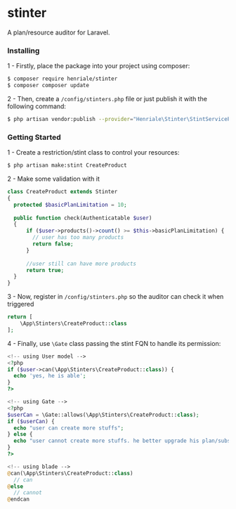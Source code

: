 # stinter

A plan/resource auditor for Laravel.

### Installing

1 - Firstly, place the package into your project using composer:

```bash
$ composer require henriale/stinter
$ composer composer update
```

2 - Then, create a `/config/stinters.php` file or just publish it with the following command:

```bash
$ php artisan vendor:publish --provider="Henriale\Stinter\StintServiceProvider"
```

### Getting Started

1 - Create a restriction/stint class to control your resources:
```bash
$ php artisan make:stint CreateProduct
```

2 - Make some validation with it
```php
class CreateProduct extends Stinter
{
  protected $basicPlanLimitation = 10;
  
  public function check(Authenticatable $user)
  {
      if ($user->products()->count() >= $this->basicPlanLimitation) {
        // user has too many products
        return false;
      }
      
      //user still can have more products
      return true;
  }
}
```

3 - Now, register in `/config/stinters.php` so the auditor can check it when triggered
```php
return [
    \App\Stinters\CreateProduct::class
];
```


4 - Finally, use `\Gate` class passing the stint FQN to handle its permission:
```php
<!-- using User model -->
<?php
if ($user->can(\App\Stinters\CreateProduct::class)) {
  echo 'yes, he is able';
}
?>

<!-- using Gate -->
<?php
$userCan = \Gate::allows(\App\Stinters\CreateProduct::class);
if ($userCan) {
  echo "user can create more stuffs";
} else {
  echo "user cannot create more stuffs. he better upgrade his plan/subscription!";
} 
?>

<!-- using blade -->
@can(\App\Stinters\CreateProduct::class)
  // can
@else
  // cannot
@endcan
```



